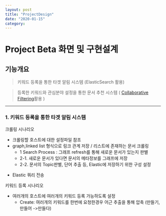```yaml
---
layout: post
title: "ProjectDesign"
date: "2020-01-15"
category:
---
```


# Project Beta 화면 및 구현설계

## 기능개요

> 키워드 등록을 통한 타겟 알림 시스템 (ElasticSearch 활용)

> 등록한 키워드와 관심분야 설정을 통한 문서 추천 시스템 ( [Collaborative Filtering](https://yeomko.tistory.com/6?category=805638)활용 )

---

### 1. 키워드 등록을 통한 타겟 알림 시스템

크롤링 시나리오

- 크롤링할 호스트에 대한 설정파일 참조
- graph,linked list 형식으로 링크 관계 저장 / 리스트에 존재하는 문서 크롤링
  - 1 Search Process : 그래프 refresh를 통해 새로운 문서가 있는지 판별
  - 2-1. 새로운 문서가 있다면 문서의 메타정보를 그래프에 저장
  - 2-2. 문서의 Topic판별, 단어 추출 등, Elastic에 저장하기 위한 구성 설정

* Elastic 쿼리 전송

키워드 등록 시나리오

- 여러개의 호스트에 여러개의 키워드 등록 가능하도록 설정
  - Create: 여러개의 키워드를 한번에 요청한경우 어근 추출을 통해 압축 (만들기,만들어 ->만들다)
